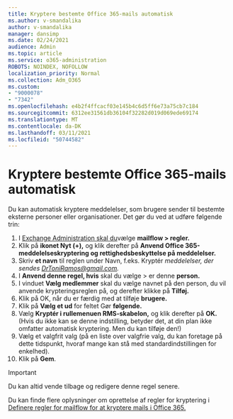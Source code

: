 ```yaml
---
title: Kryptere bestemte Office 365-mails automatisk
ms.author: v-smandalika
author: v-smandalika
manager: dansimp
ms.date: 02/24/2021
audience: Admin
ms.topic: article
ms.service: o365-administration
ROBOTS: NOINDEX, NOFOLLOW
localization_priority: Normal
ms.collection: Adm_O365
ms.custom:
- "9000078"
- "7342"
ms.openlocfilehash: e4b2f4ffcacf03e145b4c6d5ff6e73a75cb7c184
ms.sourcegitcommit: 6312ee31561db36104f32282d019d069ede69174
ms.translationtype: MT
ms.contentlocale: da-DK
ms.lasthandoff: 03/11/2021
ms.locfileid: "50744582"
---
```

# <a name="automatically-encrypt-certain-office-365-email-messages"></a>Kryptere bestemte Office 365-mails automatisk

Du kan automatisk kryptere meddelelser, som brugere sender til bestemte eksterne personer eller organisationer. Det gør du ved at udføre følgende trin:

1. I [Exchange Administration skal du](https://outlook.office365.com/ecp/)vælge **mailflow > regler.** 
2. Klik på **ikonet Nyt (+),** og klik derefter på **Anvend Office 365-meddelelseskryptering og rettighedsbeskyttelse på meddelelser.**
3. Skriv **et navn** til reglen under Navn, f.eks. Kryptér *meddelelser, der sendes DrToniRamos@gmail.com.*
4. I **Anvend denne regel, hvis** skal du vælge > er denne **person.** 
5. I vinduet **Vælg medlemmer** skal du vælge navnet på den person, du vil anvende krypteringsreglen på, og derefter klikke på **Tilføj.** 
6. Klik på OK, når du er færdig med at tilføje **brugere.**
7. Klik på **Vælg et ud** for feltet Gør **følgende.** 
8. Vælg **Kryptér i rullemenuen RMS-skabelon,** og klik derefter på **OK.** (Hvis du ikke kan se denne indstilling, betyder det, at din plan ikke omfatter automatisk kryptering. Men du kan tilføje den!)
9. Vælg et valgfrit valg (på en liste over valgfrie valg, du kan foretage på dette tidspunkt, hvoraf mange kan stå med standardindstillingen for enkelhed).
10. Klik på **Gem**.

> [!IMPORTANT]
> Du kan altid vende tilbage og redigere denne regel senere.

Du kan finde flere oplysninger om oprettelse af regler for kryptering i [Definere regler for mailflow for at kryptere mails i Office 365.](https://docs.microsoft.com/microsoft-365/compliance/define-mail-flow-rules-to-encrypt-email)

